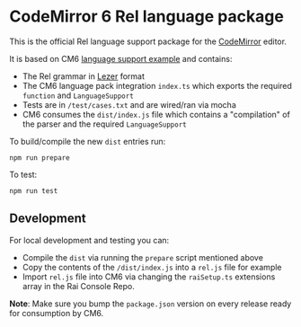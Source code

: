 # CodeMirror 6 Rel language package

This is the official Rel language support package for the [CodeMirror](https://codemirror.net/6/) editor.

It is based on CM6 [language support example](https://codemirror.net/6/examples/lang-package/) and contains:

 * The Rel grammar in [Lezer](https://lezer.codemirror.net/) format
 * The CM6 language pack integration `index.ts` which exports the required `function` and `LanguageSupport`
 * Tests are in `/test/cases.txt` and are wired/ran via mocha
 * CM6 consumes the `dist/index.js` file which contains a "compilation" of the parser and the required `LanguageSupport`

To build/compile the new `dist` entries run:

```node
npm run prepare
```

To test:

```node
npm run test
```

## Development

For local development and testing you can:

- Compile the `dist` via running the `prepare` script mentioned above
- Copy the contents of the `/dist/index.js` into a `rel.js` file for example
- Import `rel.js` file into CM6 via changing the `raiSetup.ts` extensions array in the Rai Console Repo.


**Note**: Make sure you bump the `package.json` version on every release ready for consumption by CM6.
